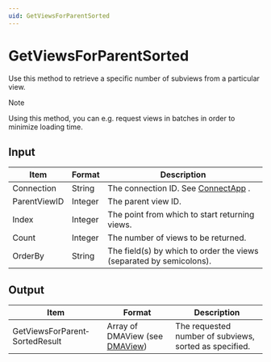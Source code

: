 ```yaml
---
uid: GetViewsForParentSorted
---
```


# GetViewsForParentSorted

Use this method to retrieve a specific number of subviews from a particular view.

> [!NOTE]
> Using this method, you can e.g. request views in batches in order to minimize loading time.

## Input

| Item         | Format  | Description                                                                      |
|--------------|---------|----------------------------------------------------------------------------------|
| Connection   | String  | The connection ID. See [ConnectApp](xref:ConnectApp) . |
| ParentViewID | Integer | The parent view ID.                                                              |
| Index        | Integer | The point from which to start returning views.                                   |
| Count        | Integer | The number of views to be returned.                                              |
| OrderBy      | String  | The field(s) by which to order the views (separated by semicolons).              |

## Output

| Item                           | Format                                                                | Description                                            |
|--------------------------------|-----------------------------------------------------------------------|--------------------------------------------------------|
| GetViewsForParent­SortedResult | Array of DMAView (see [DMAView](xref:DMAView)) | The requested number of subviews, sorted as specified. |

